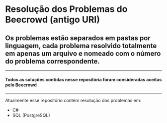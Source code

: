 # Resolução dos Problemas do Beecrowd (antigo URI)

## Os problemas estão separados em pastas por linguagem, cada problema resolvido totalmente em apenas um arquivo e nomeado com o número do problema correspondente.  

---  

#### Todos as soluções contidas nesse repositória foram consideradas aceitas pelo Beecrowd  

---  

Atualmente esse repositório contém resolução dos problemas em:
- C#
- SQL (PostgreSQL)